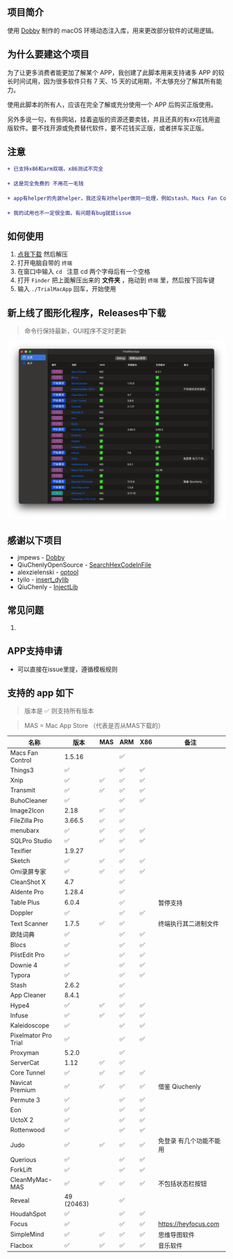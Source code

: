 ## 项目简介

使用 [Dobby](https://github.com/jmpews/Dobby) 制作的 macOS 环境动态注入库，用来更改部分软件的试用逻辑。

## 为什么要建这个项目

为了让更多消费者能更加了解某个 APP，我创建了此脚本用来支持诸多 APP 的较长时间试用，因为很多软件只有 7 天、15 天的试用期，不太够充分了解其所有能力。

使用此脚本的所有人，应该在完全了解或充分使用一个 APP 后购买正版使用。

另外多说一句，有些网站，挂着盗版的资源还要卖钱，并且还真的有xx花钱用盗版软件。要不找开源或免费替代软件，要不花钱买正版，或者拼车买正版。

## 注意

```diff
+ 已支持x86和arm双端，x86测试不完全

+ 这是完全免费的 不用花一毛钱

+ app有helper的先装helper，我还没有对helper做同一处理，例如stash、Macs Fan Control 等软件

+ 我的试用也不一定很全面，有问题有bug就提issue
```

## 如何使用

1.  [点我下载](https://github.com/TrialMacApp/TrialMacApp/archive/refs/heads/master.zip) 然后解压
2.  打开电脑自带的 `终端`
3.  在窗口中输入 `cd ` 注意 cd 两个字母后有一个空格
4.  打开 `Finder` 把上面解压出来的 **文件夹** ，拖动到 `终端` 里，然后按下回车键
5.  输入 `./TrialMacApp` 回车，开始使用

## 新上线了图形化程序，Releases中下载

> 命令行保持最新，GUI程序不定时更新

![](/img/1.png "")

## 感谢以下项目

- jmpews - [Dobby](https://github.com/jmpews/Dobby)
- QiuChenlyOpenSource - [SearchHexCodeInFile](https://github.com/QiuChenlyOpenSource/SearchHexCodeInFile)
- alexzielenski - [optool](https://github.com/alexzielenski/optool)
- tyilo - [insert_dylib](https://github.com/tyilo/insert_dylib)
- QiuChenly - [InjectLib](https://github.com/QiuChenly/InjectLib) 

## 常见问题

1.  

## APP支持申请

 - 可以直接在issue里提，遵循模板规则

## 支持的 app 如下

> 版本是 ✅ 则支持所有版本 

> MAS = Mac App Store （代表是否从MAS下载的）

| 名称                 | 版本     | MAS |  ARM | X86 |备注             |
| -------------------- | -------- | --- | --- | --- | ---------------- |
| Macs Fan Control | 1.5.16 |  | ✅ |  |  |
| Things3 | ✅ |  | ✅ | ✅ |  |
| Xnip | ✅ | ✅ | ✅ | ✅ |  |
| Transmit | ✅ | ✅ | ✅ | ✅ |  |
| BuhoCleaner | ✅ |  | ✅ | ✅ |  |
| Image2Icon | 2.18 | ✅ | ✅ |  |  |
| FileZilla Pro | 3.66.5 | ✅ | ✅ |  |  |
| menubarx | ✅ | ✅ | ✅ | ✅ |  |
| SQLPro Studio | ✅ | ✅ | ✅ | ✅ |  |
| Texifier | 1.9.27 |  | ✅ |  |  |
| Sketch | ✅ | ✅ | ✅ | ✅ |  |
| Omi录屏专家 | ✅ | ✅ | ✅ | ✅ |  |
| CleanShot X | 4.7 |  | ✅ |  |  |
| Aldente Pro | 1.28.4 |  | ✅ |  |  |
| Table Plus | 6.0.4 |  | ✅ |  | 暂停支持 |
| Doppler | ✅ |  | ✅ | ✅ |  |
| Text Scanner | 1.7.5 | ✅ | ✅ |  | 终端执行其二进制文件 |
| 欧陆词典 | ✅ |  | ✅ | ✅ |  |
| Blocs | ✅ |  | ✅ | ✅ |  |
| PlistEdit Pro | ✅ |  | ✅ | ✅ |  |
| Downie 4 | ✅ |  | ✅ | ✅ |  |
| Typora | ✅ |  | ✅ | ✅ |  |
| Stash | 2.6.2 |  | ✅ |  |  |
| App Cleaner | 8.4.1 |  | ✅ |  |  |
| Hype4 | ✅ | ✅ | ✅ | ✅ |  |
| Infuse | ✅ | ✅ | ✅ | ✅ |  |
| Kaleidoscope | ✅ |  | ✅ | ✅ |  |
| Pixelmator Pro Trial | ✅ |  | ✅ | ✅ |  |
| Proxyman | 5.2.0 |  | ✅ |  |  |
| ServerCat | 1.12 | ✅ | ✅ |  |  |
| Core Tunnel | ✅ | ✅ | ✅ | ✅ |  |
| Navicat Premium | ✅ | ✅ | ✅ | ✅ | 借鉴 Qiuchenly |
| Permute 3 | ✅ |  | ✅ | ✅ |  |
| Eon | ✅ |  | ✅ | ✅ |  |
| UctoX 2 | ✅ |  | ✅ | ✅ |  |
| Rottenwood | ✅ |  | ✅ | ✅ |  |
| Judo | ✅ | ✅ | ✅ | ✅ | 免登录 有几个功能不能用 |
| Querious | ✅ |  | ✅ | ✅ |  |
| ForkLift | ✅ |  | ✅ | ✅ |  |
| CleanMyMac-MAS | ✅ | ✅ | ✅ | ✅ | 不包括状态栏按钮 |
| Reveal | 49 (20463) |  | ✅ |  |  |
| HoudahSpot | ✅ |  | ✅ | ✅ |  |
| Focus | ✅ |  | ✅ | ✅ | https://heyfocus.com |
| SimpleMind | ✅ | ✅ | ✅ | ✅ | 思维导图软件 |
| Flacbox | ✅ | ✅ | ✅ | ✅ | 音乐软件 |
